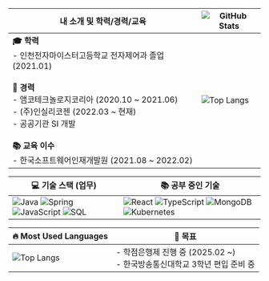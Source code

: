 <!--
## Hi there 👋

**ko6dong/ko6dong** is a ✨ _special_ ✨ repository because its `README.md` (this file) appears on your GitHub profile.

Here are some ideas to get you started:

- 🔭 I’m currently working on ...
- 🌱 I’m currently learning ...
- 👯 I’m looking to collaborate on ...
- 🤔 I’m looking for help with ...
- 💬 Ask me about ...
- 📫 How to reach me: ...
- 😄 Pronouns: ...
- ⚡ Fun fact: ...
-->

| 내 소개 및 학력/경력/교육 | ![GitHub Stats](https://github-readme-stats.vercel.app/api?username=ko6dong&show_icons=true&theme=radical) |
|--------------------|--------------------|
| **🎓 학력**  <br> - 인천전자마이스터고등학교 전자제어과 졸업 (2021.01) <br><br> **💼 경력**  <br> - 앰코테크놀로지코리아 (2020.10 ~ 2021.06) <br> - (주)인실리코젠 (2022.03 ~ 현재) <br>   - 공공기관 SI 개발 <br><br> **📚 교육 이수** <br> - 한국소프트웨어인재개발원 (2021.08 ~ 2022.02) | ![Top Langs](https://github-readme-stats.vercel.app/api/top-langs/?username=ko6dong&layout=compact&theme=radical) |

| 💻 **기술 스택 (업무)** | 📚 **공부 중인 기술** |
|--------------------|--------------------|
| ![Java](https://img.shields.io/badge/Java-007396?style=flat&logo=java&logoColor=white) ![Spring](https://img.shields.io/badge/Spring-6DB33F?style=flat&logo=spring&logoColor=white) ![JavaScript](https://img.shields.io/badge/JavaScript-F7DF1E?style=flat&logo=javascript&logoColor=black) ![SQL](https://img.shields.io/badge/SQL-CC2927?style=flat&logo=microsoftsqlserver&logoColor=white) | ![React](https://img.shields.io/badge/React-61DAFB?style=flat&logo=react&logoColor=black) ![TypeScript](https://img.shields.io/badge/TypeScript-3178C6?style=flat&logo=typescript&logoColor=white) ![MongoDB](https://img.shields.io/badge/MongoDB-47A248?style=flat&logo=mongodb&logoColor=white) ![Kubernetes](https://img.shields.io/badge/Kubernetes-326CE5?style=flat&logo=kubernetes&logoColor=white) |

| 🔥 **Most Used Languages** | 🎯 **목표** |
|--------------------|--------------------|
| ![Top Langs](https://github-readme-stats.vercel.app/api/top-langs/?username=ko6dong&layout=compact&theme=radical) | - 학점은행제 진행 중 (2025.02 ~) <br> - 한국방송통신대학교 3학년 편입 준비 중 |



